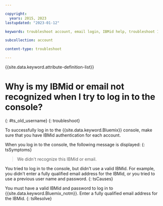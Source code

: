 ```yaml
---

copyright:
  years: 2015, 2023
lastupdated: "2023-01-12"

keywords: troubleshoot account, email login, IBMid help, troubleshoot IBMid

subcollection: account

content-type: troubleshoot

---
```


{{site.data.keyword.attribute-definition-list}}

# Why is my IBMid or email not recognized when I try to log in to the console?
{: #ts_old_username}
{: troubleshoot}

To successfully log in to the {{site.data.keyword.Bluemix}} console, make sure that you have IBMid authentication for each account.

When you log in to the console, the following message is displayed:
{: tsSymptoms}

> We didn't recognize this IBMid or email.

You tried to log in to the console, but didn't use a valid IBMid. For example, you didn't enter a fully qualified email address for the IBMid, or you tried to use a previous user name and password.
{: tsCauses}

You must have a valid IBMid and password to log in to {{site.data.keyword.Bluemix_notm}}. Enter a fully qualified email address for the IBMid.
{: tsResolve}

